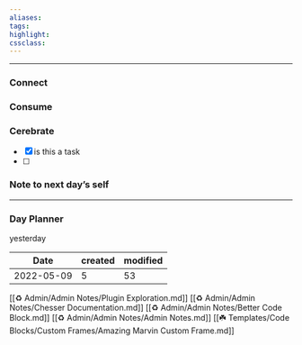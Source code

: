 ```yaml
---
aliases:  
tags:
highlight:  
cssclass:
---
```

---

### Connect 
### Consume
### Cerebrate
- [x] is this a task
- [ ] 
### Note to next day’s self
--- 
### Day Planner



yesterday

| Date |created | modified|
|-------|----------|----------|
|2022-05-09|5|53|



[[♻️ Admin/Admin Notes/Plugin Exploration.md]]
[[♻️ Admin/Admin Notes/Chesser Documentation.md]]
[[♻️ Admin/Admin Notes/Better Code Block.md]]
[[♻️ Admin/Admin Notes/Admin Notes.md]]
[[☘️ Templates/Code Blocks/Custom Frames/Amazing Marvin Custom Frame.md]]

